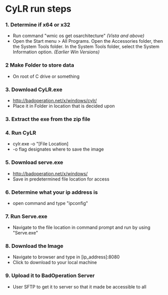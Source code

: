 # CyLR run steps 
### 1. Determine if x64 or x32 
- Run command "wmic os get osarchitecture" *(Vista and above)*
- Open the Start menu > All Programs. Open the Accessories folder, then the System Tools folder. In the System Tools folder, select the System Information option. *(Earlier Win Versions)*

### 2 Make Folder to store data
- On root of C drive or something

### 3. Download CyLR.exe
- http://badoperation.net/x/windows/cylr/
- Place it in Folder in location that is decided upon

### 3. Extract the exe from the zip file

### 4. Run CyLR
- cylr.exe -o "[File Location]
- -o flag designates where to save the image

### 5. Download serve.exe
- http://badoperation.net/x/windows/
- Save in predetermined file location for access

### 6. Determine what your ip address is
- open command and type "ipconfig"

### 7. Run Serve.exe
- Navigate to the file location in command prompt and run by using "Serve.exe"

### 8. Download the Image
- Navigate to browser and type in [ip_address]:8080
- Click to download to your local machine

### 9. Upload it to BadOperation Server
- User SFTP to get it to server so that it made be accessible to all

